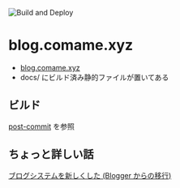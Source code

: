 ![Build and Deploy](https://github.com/comame/blog.comame.xyz/workflows/Build%20and%20Deploy/badge.svg)

# blog.comame.xyz
- [blog.comame.xyz](https://blog.comame.xyz)
- docs/ にビルド済み静的ファイルが置いてある

## ビルド
[post-commit](https://github.com/comame/blog.comame.xyz/blob/master/post-commit) を参照

## ちょっと詳しい話
[ブログシステムを新しくした (Blogger からの移行)](https://blog.comame.xyz/entries/2020-03-07/new-blog-system.html)
